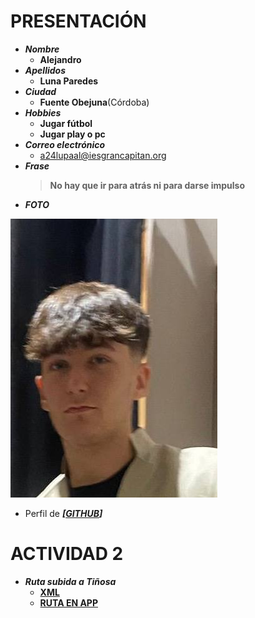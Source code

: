 # PRESENTACIÓN #


- ___Nombre___   
  - **Alejandro**
- ___Apellidos___
  - **Luna Paredes**
- ___Ciudad___
  - **Fuente Obejuna**(Córdoba)
- ___Hobbies___
  - **Jugar fútbol**
  - **Jugar play o pc**
- ___Correo electrónico___
  - a24lupaal@iesgrancapitan.org
- ___Frase___
  >**No hay que ir para atrás ni para darse impulso**
-  ___FOTO___

![no se ve la imagen](imagen.jpg)

- Perfil de ___[[GITHUB](https://github.com/Alejandroluna05)]___

# ACTIVIDAD 2

- ___Ruta subida a Tiñosa___   
  - **[XML](tiñosa.xml)**
  - **[RUTA EN APP](https://es.wikiloc.com/rutas-senderismo/subida-a-la-tinosa-desde-las-lagunillas-circular-p-n-sierras-subbeticas-16899407)**

